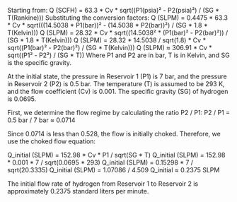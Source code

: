 Starting from: Q (SCFH) = 63.3 * Cv * sqrt((P1(psia)² - P2(psia)²) / (SG * T(Rankine)))
Substituting the conversion factors:
Q (SLPM) = 0.4475 * 63.3 * Cv * sqrt(((14.5038 * P1(bar))² - (14.5038 * P2(bar))²) / (SG * 1.8 * T(Kelvin)))
Q (SLPM) = 28.32 * Cv * sqrt((14.5038² * (P1(bar)² - P2(bar)²)) / (SG * 1.8 * T(Kelvin)))
Q (SLPM) = 28.32 * 14.5038 / sqrt(1.8) * Cv * sqrt((P1(bar)² - P2(bar)²) / (SG * T(Kelvin)))
Q (SLPM) ≈ 306.91 * Cv * sqrt((P1² - P2²) / (SG * T))
Where P1 and P2 are in bar, T is in Kelvin, and SG is the specific gravity.


At the initial state, the pressure in Reservoir 1 (P1) is 7 bar, and the pressure in Reservoir 2 (P2) is 0.5 bar. The temperature (T) is assumed to be 293 K, and the flow coefficient (Cv) is 0.001. The specific gravity (SG) of hydrogen is 0.0695.

First, we determine the flow regime by calculating the ratio P2 / P1:
P2 / P1 = 0.5 bar / 7 bar ≈ 0.0714

Since 0.0714 is less than 0.528, the flow is initially choked. Therefore, we use the choked flow equation:

Q_initial (SLPM) = 152.98 * Cv * P1 / sqrt(SG * T)
Q_initial (SLPM) = 152.98 * 0.001 * 7 / sqrt(0.0695 * 293)
Q_initial (SLPM) = 0.15298 * 7 / sqrt(20.3335)
Q_initial (SLPM) = 1.07086 / 4.509
Q_initial ≈ 0.2375 SLPM

The initial flow rate of hydrogen from Reservoir 1 to Reservoir 2 is approximately 0.2375 standard liters per minute.